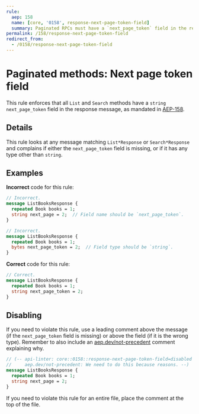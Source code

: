```yaml
---
rule:
  aep: 158
  name: [core, '0158', response-next-page-token-field]
  summary: Paginated RPCs must have a `next_page_token` field in the response.
permalink: /158/response-next-page-token-field
redirect_from:
  - /0158/response-next-page-token-field
---
```


# Paginated methods: Next page token field

This rule enforces that all `List` and `Search` methods have a
`string next_page_token` field in the response message, as mandated in
[AEP-158][].

## Details

This rule looks at any message matching `List*Response` or `Search*Response`
and complains if either the `next_page_token` field is missing, or if it has
any type other than `string`.

## Examples

**Incorrect** code for this rule:

```proto
// Incorrect.
message ListBooksResponse {
  repeated Book books = 1;
  string next_page = 2;  // Field name should be `next_page_token`.
}
```

```proto
// Incorrect.
message ListBooksResponse {
  repeated Book books = 1;
  bytes next_page_token = 2;  // Field type should be `string`.
}
```

**Correct** code for this rule:

```proto
// Correct.
message ListBooksResponse {
  repeated Book books = 1;
  string next_page_token = 2;
}
```

## Disabling

If you need to violate this rule, use a leading comment above the message (if
the `next_page_token` field is missing) or above the field (if it is the wrong type).
Remember to also include an [aep.dev/not-precedent][] comment explaining why.

```proto
// (-- api-linter: core::0158::response-next-page-token-field=disabled
//     aep.dev/not-precedent: We need to do this because reasons. --)
message ListBooksResponse {
  repeated Book books = 1;
  string next_page = 2;
}
```

If you need to violate this rule for an entire file, place the comment at the
top of the file.

[aep-158]: https://aep.dev/158
[aep.dev/not-precedent]: https://aep.dev/not-precedent
